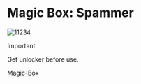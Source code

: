 # Magic Box: Spammer

![11234](https://github.com/user-attachments/assets/c967587b-64b1-4428-99d3-3e1e01b702e4)

> [!Important]
> Get unlocker before use.
>
> [Magic-Box](https://mgxbox.ru/#/)
> 
